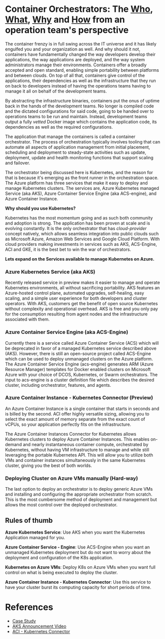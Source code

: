 # Container Orchestrators: The [Who](#who), [What](#what), [Why](#why) and [How](#how) from an operation team's perspective

The container frenzy is in full swing across the IT universe and it has likely engulfed you and your organization as well. And why should it not, containers have fundamentally changed the way developers develop their applications, the way applications are deployed, and the way system administrators manage their environments. Containers offer a broadly accepted and open standard, enabling simple portability between platforms and between clouds. On top of all that, containers give control of the applications, their dependencies as well as the infrastructure that they run on back to developers instead of having the operations teams having to manage it all on behalf of the development teams. 

By abstracting the infrastructure binaries, containers put the onus of uptime back in the hands of the development teams. No longer is compiled code and the dictated configurations for said code, going to be handed over to operations teams to be run and maintain. Instead, development teams output a fully *vetted* Docker image which contains the application code, its dependencies as well as the required configurations. 

The application that manage the containers is called a container orchestrator. The process of orchestration typically involves tooling that can automate all aspects of application management from initial placement, scheduling and deployment to steady-state activities such as update, deployment, update and health monitoring functions that support scaling and failover.

The orchestrator being discussed here is Kubernetes, and the reason for that  is because it's emerging as the front runner in the orchestration space. The Azure platform has three services that make it easy to deploy and manage Kubernetes clusters. The services are, Azure Kubernetes managed Service (aka AKS), Azure Container Service Engine (aka ACS-engine), and Azure Container Instance.

**Why should you use Kubernetes?**

Kubernetes has the most momentum going and as such both community and adoption is strong. The application has been proven at scale and is evolving constantly. It is the only orchestrator that has *cloud-provider* concept natively, which allows seamless integration into public clouds such as Microsoft Azure, Amazon Web Services and Google Cloud Platform. With cloud providers making investments in services such as AKS, ACS-Engine, ACI and GKE, it is the best bet to win the war of orchestrators.

**Lets expand on the Services available to manage Kubernetes on Azure.**
### Azure Kubernetes Service (aka AKS)
Recently released service in preview makes it easier to manage and operate Kubernetes environments, all without sacrificing portability. AKS features an Azure-hosted control plane, automated upgrades, self-healing, easy scaling, and a simple user experience for both developers and cluster operators. With AKS, customers get the benefit of open source Kubernetes without complexity and operational overhead. AKS is free and you only pay for the consumption resulting from agent nodes and the infrastructure associated with them.

### Azure Container Service Engine (aka ACS-Engine)
Currently there is a service called Azure Container Service (ACS) which will be deprecated in favor of a managed Kubernetes service described above (AKS). However, there is still an open-source project called ACS-Engine which can be used to deploy unmanaged clusters on the Azure platform. The Azure Container Service Engine (acs-engine) generates ARM (Azure Resource Manager) templates for Docker enabled clusters on Microsoft Azure with your choice of DCOS, Kubernetes, or Swarm orchestrators. The input to acs-engine is a cluster definition file which describes the desired cluster, including orchestrator, features, and agents. 

### Azure Container Instance - Kubernetes Connector (Preview)
An Azure Container Instance is a single container that starts in seconds and is billed by the second. ACI offer highly versatile sizing, allowing you to select the exact amount of memory separate from the exact count of vCPUs, so your application perfectly fits on the infrastructure. 

The Azure Container Instances Connector for Kubernetes allows Kubernetes clusters to deploy Azure Container Instances. This enables on-demand and nearly instantaneous container compute, orchestrated by Kubernetes, without having VM infrastructure to manage and while still leveraging the portable Kubernetes API. This will allow you to utilize both VMs and container instances simultaneously in the same Kubernetes cluster, giving you the best of both worlds.

### Deploying Cluster on Azure VMs manually (Hard-way)
The last option to deploy an orchestrator is to deploy generic Azure VMs and installing and configuring the appropriate orchestrator from scratch. This is the most cumbersome method of deployment and management but allows the most control over the deployed orchestrator. 

## Rules of thumb

**Azure Kubernetes Service**: Use AKS when you want the Kubernetes Application managed for you. 

**Azure Container Service - Engine**: Use ACS-Engine when you want an unmanaged Kubernetes deployment but do not want to worry about the deployment and configuration of the K8s application.

**Kubernetes on Azure VMs**: Deploy K8s on Azure VMs when you want full control on what is being executed to deploy the cluster.

**Azure Container Instance - Kubernetes Connector**: Use this service to have your cluster burst its computing capacity for short periods of time.

# References
* [Case Study](https://azure.microsoft.com/en-us/resources/videos/docker-metlife/) 
* [AKS Announcement Video](https://azure.microsoft.com/en-us/resources/videos/azure-friday-managed-kubernetes-in-azure-container-service-aks/)
* [ACI - Kubernetes Connector](https://azure.microsoft.com/en-us/resources/videos/using-kubernetes-with-azure-container-instances/)